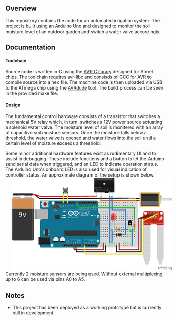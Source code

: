 ## Overview
This repository contains the code for an automated irrigation system.
The project is built using an Arduino Uno and designed to monitor the soil moisture level of an outdoor garden and switch a water valve accordingly.
	
## Documentation
#### Toolchain
Source code is written in C using the [AVR C library](https://www.nongnu.org/avr-libc/) designed for Atmel chips.
The toolchain requires avr-libc and consisds of GCC for AVR to compile source into a hex file.
The machine code is then uploaded via USB to the ATmega chip using the [AVRdude](https://www.nongnu.org/avrdude/) tool. 
The build process can be seen in the provided make file.
	
#### Design
The fundamental control hardware consists of a transistor that switches a mechanical 5V relay which, in turn, switches a 12V power source actuating a solenoid water valve.
The moisture level of soil is monitered with an array of capacitive soil moisture sensors.
Once the moisture falls below a threshold, the water valve is opened and water flows into the soil until a certain level of moisture exceeds a threshold.
	
Some minor additional hardware features exist as rudimentary UI and to assist in debugging.
These include functions and a button to let the Arduino send serial data when triggered, and an LED to indicate operation status.
The Arduino Uno's onboard LED is also used for visual indication of controller status.
An approximate diagram of the setup is shown below.
[<img src="wiring_diagram.png" hspace="20">](#schematic)
Currently 2 moisture sensors are being used. Without external multiplexing, up to 6 can be used via pins A0 to A5.
	
## Notes
- This project has been deployed as a working prototype but is currently still in development.
	
